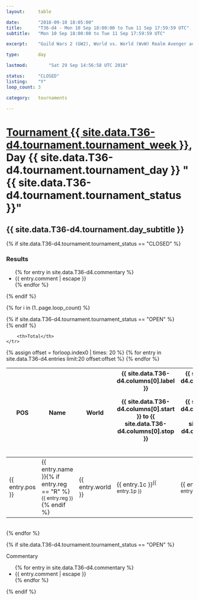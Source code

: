 ```yaml
---
layout: 	table

date: 		"2018-09-10 18:05:00"
title: 		"T36-d4 - Mon 10 Sep 18:00:00 to Tue 11 Sep 17:59:59 UTC"
subtitle: 	"Mon 10 Sep 18:00:00 to Tue 11 Sep 17:59:59 UTC"

excerpt:    "Guild Wars 2 (GW2), World vs. World (WvW) Realm Avenger achivement Tournament. \"Every Kill Counts\""

type:       day

lastmod: 		"Sat 29 Sep 14:56:58 UTC 2018"

status:     "CLOSED"
listing:    "Y"
loop_count: 3

category: 	tournaments

---
```

<div class="table_header">
    <h1><a href="{{ site.data.T36-d4.tournament.week_url }}">Tournament {{ site.data.T36-d4.tournament.tournament_week }}</a>, Day {{ site.data.T36-d4.tournament.tournament_day }} "{{ site.data.T36-d4.tournament.tournament_status }}"</h1>
    <h2>{{ site.data.T36-d4.tournament.day_subtitle }}</h2> 
</div>

{% if site.data.T36-d4.tournament.tournament_status == "CLOSED" %} 
<div class="commentary">
  <h3>Results</h3>
  <ul>
    {% for entry in site.data.T36-d4.commentary %}
    <li class="commentary_list">{{ entry.comment | escape }}</li>
    {% endfor %}
  </ul>
</div>
{% endif %}


{% for i in (1..page.loop_count) %}

{% if site.data.T36-d4.tournament.tournament_status == "OPEN" %} 
<br>
{% endif %}

<table class="day_table">
  <colgroup>
    <col style="width:18px">
    <col style="width:55px">
    <col style="width:55px">
    <col style="width:12px">
    <col style="width:12px">
    <col style="width:12px">
    <col style="width:12px">
    <col style="width:12px">
    <col style="width:12px">
    <col style="width:12px">
    <col style="width:12px">
    <col style="width:12px">
    <col style="width:12px">
    <col style="width:12px">
    <col style="width:12px">
    <col style="width:12px">
    <col style="width:12px">
    <col style="width:12px">
    <col style="width:12px">
    <col style="width:12px">
    <col style="width:12px">
    <col style="width:12px">
    <col style="width:12px">
    <col style="width:12px">
    <col style="width:12px">
    <col style="width:12px">
    <col style="width:12px">
    <col style="width:18px">
  </colgroup>  
  <thead>
    <tr>
        <th>POS</th>
        <th class="AlignLeft">Name</th>
        <th class="AlignLeft">World</th>

<th><div class="label">{{ site.data.T36-d4.columns[0].label }}<p class="onhover">{{ site.data.T36-d4.columns[0].start }} to {{ site.data.T36-d4.columns[0].stop }}</p></div>​</th>
<th><div class="label">{{ site.data.T36-d4.columns[1].label }}<p class="onhover">{{ site.data.T36-d4.columns[1].start }} to {{ site.data.T36-d4.columns[1].stop }}</p></div>​</th>
<th><div class="label">{{ site.data.T36-d4.columns[2].label }}<p class="onhover">{{ site.data.T36-d4.columns[2].start }} to {{ site.data.T36-d4.columns[2].stop }}</p></div>​</th>
<th><div class="label">{{ site.data.T36-d4.columns[3].label }}<p class="onhover">{{ site.data.T36-d4.columns[3].start }} to {{ site.data.T36-d4.columns[3].stop }}</p></div>​</th>
<th><div class="label">{{ site.data.T36-d4.columns[4].label }}<p class="onhover">{{ site.data.T36-d4.columns[4].start }} to {{ site.data.T36-d4.columns[4].stop }}</p></div>​</th>
<th><div class="label">{{ site.data.T36-d4.columns[5].label }}<p class="onhover">{{ site.data.T36-d4.columns[5].start }} to {{ site.data.T36-d4.columns[5].stop }}</p></div>​</th>
<th><div class="label">{{ site.data.T36-d4.columns[6].label }}<p class="onhover">{{ site.data.T36-d4.columns[6].start }} to {{ site.data.T36-d4.columns[6].stop }}</p></div>​</th>
<th><div class="label">{{ site.data.T36-d4.columns[7].label }}<p class="onhover">{{ site.data.T36-d4.columns[7].start }} to {{ site.data.T36-d4.columns[7].stop }}</p></div>​</th>
<th><div class="label">{{ site.data.T36-d4.columns[8].label }}<p class="onhover">{{ site.data.T36-d4.columns[8].start }} to {{ site.data.T36-d4.columns[8].stop }}</p></div>​</th>
<th><div class="label">{{ site.data.T36-d4.columns[9].label }}<p class="onhover">{{ site.data.T36-d4.columns[9].start }} to {{ site.data.T36-d4.columns[9].stop }}</p></div>​</th>
<th><div class="label">{{ site.data.T36-d4.columns[10].label }}<p class="onhover">{{ site.data.T36-d4.columns[10].start }} to {{ site.data.T36-d4.columns[10].stop }}</p></div>​</th>

<th><div class="label">{{ site.data.T36-d4.columns[11].label }}<p class="onhover">{{ site.data.T36-d4.columns[11].start }} to {{ site.data.T36-d4.columns[11].stop }}</p></div>​</th>
<th><div class="label">{{ site.data.T36-d4.columns[12].label }}<p class="onhover">{{ site.data.T36-d4.columns[12].start }} to {{ site.data.T36-d4.columns[12].stop }}</p></div>​</th>
<th><div class="label">{{ site.data.T36-d4.columns[13].label }}<p class="onhover">{{ site.data.T36-d4.columns[13].start }} to {{ site.data.T36-d4.columns[13].stop }}</p></div>​</th>
<th><div class="label">{{ site.data.T36-d4.columns[14].label }}<p class="onhover">{{ site.data.T36-d4.columns[14].start }} to {{ site.data.T36-d4.columns[14].stop }}</p></div>​</th>
<th><div class="label">{{ site.data.T36-d4.columns[15].label }}<p class="onhover">{{ site.data.T36-d4.columns[15].start }} to {{ site.data.T36-d4.columns[15].stop }}</p></div>​</th>
<th><div class="label">{{ site.data.T36-d4.columns[16].label }}<p class="onhover">{{ site.data.T36-d4.columns[16].start }} to {{ site.data.T36-d4.columns[16].stop }}</p></div>​</th>
<th><div class="label">{{ site.data.T36-d4.columns[17].label }}<p class="onhover">{{ site.data.T36-d4.columns[17].start }} to {{ site.data.T36-d4.columns[17].stop }}</p></div>​</th>
<th><div class="label">{{ site.data.T36-d4.columns[18].label }}<p class="onhover">{{ site.data.T36-d4.columns[18].start }} to {{ site.data.T36-d4.columns[18].stop }}</p></div>​</th>
<th><div class="label">{{ site.data.T36-d4.columns[19].label }}<p class="onhover">{{ site.data.T36-d4.columns[19].start }} to {{ site.data.T36-d4.columns[19].stop }}</p></div>​</th>
<th><div class="label">{{ site.data.T36-d4.columns[20].label }}<p class="onhover">{{ site.data.T36-d4.columns[20].start }} to {{ site.data.T36-d4.columns[20].stop }}</p></div>​</th>

<th><div class="label">{{ site.data.T36-d4.columns[21].label }}<p class="onhover">{{ site.data.T36-d4.columns[21].start }} to {{ site.data.T36-d4.columns[21].stop }}</p></div>​</th>
<th><div class="label">{{ site.data.T36-d4.columns[22].label }}<p class="onhover">{{ site.data.T36-d4.columns[22].start }} to {{ site.data.T36-d4.columns[22].stop }}</p></div>​</th>
<th><div class="label">{{ site.data.T36-d4.columns[23].label }}<p class="onhover">{{ site.data.T36-d4.columns[23].start }} to {{ site.data.T36-d4.columns[23].stop }}</p></div>​</th>

        <th>Total</th>
    </tr>
  </thead>
  {% assign offset = forloop.index0 | times: 20 %}
<tbody>
{% for entry in site.data.T36-d4.entries limit:20 offset:offset %}
  <tr>
    <td class="pl{{ entry.pos }}">{{ entry.pos }}</td>
    <td class="AlignLeft">{{ entry.name }}{% if entry.reg == "R" %}<sup>{{ entry.reg }}</sup>{% endif %}</td>
    <td class="AlignLeft">{{ entry.world }}</td>
    <td class="pl{{ entry.1p }}">{{ entry.1c }}<sup>{{ entry.1p }}</sup></td>
    <td class="pl{{ entry.2p }}">{{ entry.2c }}<sup>{{ entry.2p }}</sup></td>
    <td class="pl{{ entry.3p }}">{{ entry.3c }}<sup>{{ entry.3p }}</sup></td>
    <td class="pl{{ entry.4p }}">{{ entry.4c }}<sup>{{ entry.4p }}</sup></td>
    <td class="pl{{ entry.5p }}">{{ entry.5c }}<sup>{{ entry.5p }}</sup></td>
    <td class="pl{{ entry.6p }}">{{ entry.6c }}<sup>{{ entry.6p }}</sup></td>
    <td class="pl{{ entry.7p }}">{{ entry.7c }}<sup>{{ entry.7p }}</sup></td>
    <td class="pl{{ entry.8p }}">{{ entry.8c }}<sup>{{ entry.8p }}</sup></td>
    <td class="pl{{ entry.9p }}">{{ entry.9c }}<sup>{{ entry.9p }}</sup></td>
    <td class="pl{{ entry.10p }}">{{ entry.10c }}<sup>{{ entry.10p }}</sup></td>
    <td class="pl{{ entry.11p }}">{{ entry.11c }}<sup>{{ entry.11p }}</sup></td>
    <td class="pl{{ entry.12p }}">{{ entry.12c }}<sup>{{ entry.12p }}</sup></td>
    <td class="pl{{ entry.13p }}">{{ entry.13c }}<sup>{{ entry.13p }}</sup></td>
    <td class="pl{{ entry.14p }}">{{ entry.14c }}<sup>{{ entry.14p }}</sup></td>
    <td class="pl{{ entry.15p }}">{{ entry.15c }}<sup>{{ entry.15p }}</sup></td>
    <td class="pl{{ entry.16p }}">{{ entry.16c }}<sup>{{ entry.16p }}</sup></td>
    <td class="pl{{ entry.17p }}">{{ entry.17c }}<sup>{{ entry.17p }}</sup></td>
    <td class="pl{{ entry.18p }}">{{ entry.18c }}<sup>{{ entry.18p }}</sup></td>
    <td class="pl{{ entry.19p }}">{{ entry.19c }}<sup>{{ entry.19p }}</sup></td>
    <td class="pl{{ entry.20p }}">{{ entry.20c }}<sup>{{ entry.20p }}</sup></td>
    <td class="pl{{ entry.21p }}">{{ entry.21c }}<sup>{{ entry.21p }}</sup></td>
    <td class="pl{{ entry.22p }}">{{ entry.22c }}<sup>{{ entry.22p }}</sup></td>
    <td class="pl{{ entry.23p }}">{{ entry.23c }}<sup>{{ entry.23p }}</sup></td>
    <td class="pl{{ entry.24p }}">{{ entry.24c }}<sup>{{ entry.24p }}</sup></td>
    <td>{{ entry.total }}</td>
  </tr>
{% endfor %}  
</tbody>
</table>
<div class="leaderboard"></div>
<br />
{% endfor %}

{% if site.data.T36-d4.tournament.tournament_status == "OPEN" %} 
<div class="commentary">
  <span class="commentary_title">Commentary</span>
  <ul>
    {% for entry in site.data.T36-d4.commentary %}
    <li class="commentary_list">{{ entry.comment | escape }}</li>
    {% endfor %}
  </ul>
</div>
{% endif %}


